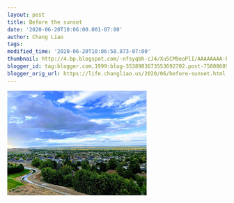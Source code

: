 ```yaml
---
layout: post
title: Before the sunset
date: '2020-06-20T10:06:00.001-07:00'
author: Chang Liao
tags:
modified_time: '2020-06-20T10:06:58.873-07:00'
thumbnail: http://4.bp.blogspot.com/-nfsyqbh-cJ4/Xu5CM9eoPlI/AAAAAAAA-Ps/Fl2D2qBlhA0SkXV-ILM42Q6QhyE9YVCBACK4BGAYYCw/s72-c/IMG-1029-EFFECTS-718906.jpg
blogger_id: tag:blogger.com,1999:blog-3538903673553692702.post-7580860580367130642
blogger_orig_url: https://life.changliao.us/2020/06/before-sunset.html
---
```


![Figure 1](https://github.com/changliao/life/blob/main/_figure/2020/richland_sunset.jpg?raw=true)